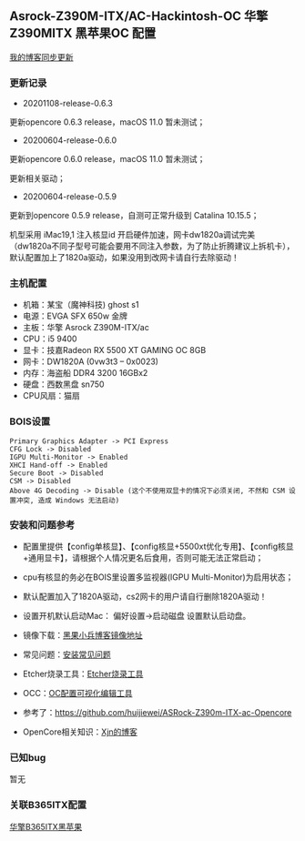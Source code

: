 ## Asrock-Z390M-ITX/AC-Hackintosh-OC 华擎Z390MITX 黑苹果OC 配置

[我的博客同步更新](https://www.chenweikang.top/?p=986 "左手代码右手诗")

### 更新记录
- 20201108-release-0.6.3

更新opencore 0.6.3 release，macOS 11.0 暂未测试；

- 20200604-release-0.6.0

更新opencore 0.6.0 release，macOS 11.0 暂未测试；

更新相关驱动；

- 20200604-release-0.5.9

更新到opencore 0.5.9 release，自测可正常升级到 Catalina 10.15.5；

机型采用 iMac19,1 注入核显id 开启硬件加速，网卡dw1820a调试完美（dw1820a不同子型号可能会要用不同注入参数，为了防止折腾建议上拆机卡），默认配置加上了1820a驱动，如果没用到改网卡请自行去除驱动！

### 主机配置
- 机箱：某宝（魔神科技) ghost s1
- 电源：EVGA SFX 650w 金牌
- 主板：华擎 Asrock Z390M-ITX/ac
- CPU：i5 9400
- 显卡：技嘉Radeon RX 5500 XT GAMING OC 8GB
- 网卡：DW1820A (0vw3t3 – 0x0023)
- 内存：海盗船 DDR4 3200 16GBx2
- 硬盘：西数黑盘 sn750
- CPU风扇：猫扇


### BOIS设置
```
Primary Graphics Adapter -> PCI Express
CFG Lock -> Disabled
IGPU Multi-Monitor -> Enabled
XHCI Hand-off -> Enabled
Secure Boot -> Disabled
CSM -> Disabled
Above 4G Decoding -> Disable (这个不使用双显卡的情况下必须关闭, 不然和 CSM 设置冲突, 造成 Windows 无法启动)
```

### 安装和问题参考

- 配置里提供【config单核显】、【config核显+5500xt优化专用】、【config核显+通用显卡】，请根据个人情况更名后食用，否则可能无法正常启动；

- cpu有核显的务必在BOIS里设置多监视器(IGPU Multi-Monitor)为启用状态；

- 默认配置加入了1820A驱动，cs2网卡的用户请自行删除1820A驱动！

- 设置开机默认启动Mac： 偏好设置->启动磁盘 设置默认启动盘。
 
- 镜像下载：[黑果小兵博客镜像地址](https://mirrors.dtops.cc/iso/MacOS/daliansky_macos/ "黑果小兵镜像")

- 常见问题：[安装常见问题](https://blog.daliansky.net/Common-problems-and-solutions-in-macOS-Catalina-10.15-installation.html "安装常见问题")

- Etcher烧录工具：[Etcher烧录工具](https://www.balena.io/etcher/ "Etcher烧录工具")

- OCC：[OC配置可视化编辑工具](https://mackie100projects.altervista.org/download-opencore-configurator/ "OCC")

- 参考了：https://github.com/huijiewei/ASRock-Z390m-ITX-ac-Opencore

- OpenCore相关知识：[Xjn的博客](https://blog.xjn819.com/?p=543 "Xjn的博客")

### 已知bug

暂无

### 关联B365ITX配置
[华擎B365ITX黑苹果](https://www.chenweikang.top/?p=846 "华擎B365ITX黑苹果")


